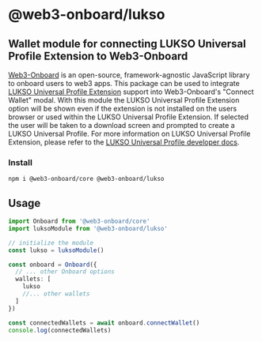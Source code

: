 # @web3-onboard/lukso

## Wallet module for connecting LUKSO Universal Profile Extension to Web3-Onboard

[Web3-Onboard](https://onboard.blocknative.com/) is an open-source, framework-agnostic JavaScript library to onboard users to web3 apps. This package can be used to integrate [LUKSO Universal Profile Extension](https://lukso.network/) support into Web3-Onboard's "Connect Wallet" modal. With this module the LUKSO Universal Profile Extension option will be shown even if the extension is not installed on the users browser or used within the LUKSO Universal Profile Extension. If selected the user will be taken to a download screen and prompted to create a LUKSO Universal Profile. For more information on LUKSO Universal Profile Extension, please refer to the [LUKSO Universal Profile developer docs](https://docs.lukso.tech/).

### Install

`npm i @web3-onboard/core @web3-onboard/lukso`

## Usage

```typescript
import Onboard from '@web3-onboard/core'
import luksoModule from '@web3-onboard/lukso'

// initialize the module
const lukso = luksoModule()

const onboard = Onboard({
  // ... other Onboard options
  wallets: [
    lukso
    //... other wallets
  ]
})

const connectedWallets = await onboard.connectWallet()
console.log(connectedWallets)
```
